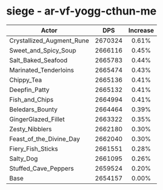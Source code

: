 # siege - ar-vf-yogg-cthun-me
| Actor | DPS | Increase |
|---|:---:|:---:|
|Crystallized_Augment_Rune|2670324|0.61%|
|Sweet_and_Spicy_Soup|2666116|0.45%|
|Salt_Baked_Seafood|2665783|0.44%|
|Marinated_Tenderloins|2665474|0.43%|
|Chippy_Tea|2665136|0.41%|
|Deepfin_Patty|2665132|0.41%|
|Fish_and_Chips|2664994|0.41%|
|Beledars_Bounty|2664464|0.39%|
|GingerGlazed_Fillet|2663322|0.35%|
|Zesty_Nibblers|2662180|0.30%|
|Feast_of_the_Divine_Day|2662040|0.30%|
|Fiery_Fish_Sticks|2661551|0.28%|
|Salty_Dog|2661095|0.26%|
|Stuffed_Cave_Peppers|2659524|0.20%|
|Base|2654157|0.00%|

